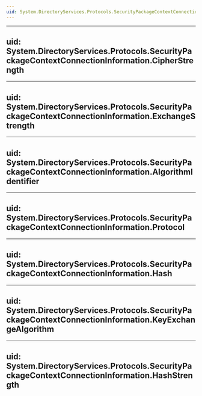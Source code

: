 ```yaml
---
uid: System.DirectoryServices.Protocols.SecurityPackageContextConnectionInformation
---
```


---
uid: System.DirectoryServices.Protocols.SecurityPackageContextConnectionInformation.CipherStrength
---

---
uid: System.DirectoryServices.Protocols.SecurityPackageContextConnectionInformation.ExchangeStrength
---

---
uid: System.DirectoryServices.Protocols.SecurityPackageContextConnectionInformation.AlgorithmIdentifier
---

---
uid: System.DirectoryServices.Protocols.SecurityPackageContextConnectionInformation.Protocol
---

---
uid: System.DirectoryServices.Protocols.SecurityPackageContextConnectionInformation.Hash
---

---
uid: System.DirectoryServices.Protocols.SecurityPackageContextConnectionInformation.KeyExchangeAlgorithm
---

---
uid: System.DirectoryServices.Protocols.SecurityPackageContextConnectionInformation.HashStrength
---
